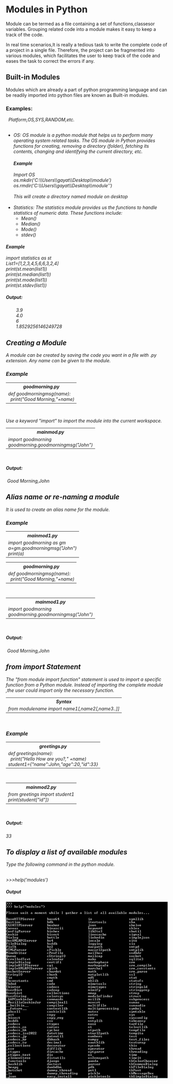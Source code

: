 <h1>Modules in Python</h1>
<p>Module can be termed as a file containing a set of functions,classesor variables. Grouping related code into a module
makes it easy to keep a track of the code. </p>
<p>In real time scenarios,It is really a tedious task to write the complete code of a project in a single file.
Therefore, the project can be fragmented into various modules, which facilitates the user to keep track of the code
and eases the task to correct the errors if any.</p>

<h2>Built-in Modules</h2>
<p> Modules which are already a part of python programming language and can be readily imported into python files are 
known as Built-in modules.</p>
<h3>Examples:</h3>&nbsp; <i> Platform,OS,SYS,RANDOM,etc.<br><br>
<ul><li>OS: OS module is a python module that helps us to perform many operating system related tasks. The OS module in Python provides functions
for creating, removing a directory (folder), fetching its contents, changing and identifying the current directory, etc.</li>
<h4>Example</h4>
Import OS<br>
os.mkdir(‘C:\\Users\\gayat\\Desktop\\module’)<br>
os.rmdir(‘C:\\Users\\gayat\\Desktop\\module’’)<br><br>
<i>This will create a directory named module on desktop</i><br><br>

<li>Statistics: The statistics module provides us the functions to handle statistics of numeric data. These functions include:<br>
<ul><li>Mean()</li><li>Median()</li><li>Mode()</li><li>stdev()</li></ul></li></ul>
<h4>Example</h4>

import statistics as st<br>
List1=[1,2,3,4,5,6,6,3,2,4]<br>
print(st.mean(list1))<br>
print(st.median(list1))<br>
print(st.mode(list1))<br>
print(st.stdev(list1))

<h5>Output:</h5>&nbsp;&nbsp;&nbsp;&nbsp;&nbsp;&nbsp;&nbsp;&nbsp;3.9<br>
&nbsp;&nbsp;&nbsp;&nbsp;&nbsp;&nbsp;&nbsp;&nbsp;4.0<br>
&nbsp;&nbsp;&nbsp;&nbsp;&nbsp;&nbsp;&nbsp;&nbsp;6<br>
&nbsp;&nbsp;&nbsp;&nbsp;&nbsp;&nbsp;&nbsp;&nbsp;1.8529256146249728<br>

                      
                      


<h2>Creating a Module</h2>
<p>A module can be created by saving the code you want in a file with .py extension. Any name can be given to the module.</p>
<h3>Example</h3>
<table><tr><th>goodmorning.py</th></tr><tr><td>def goodmorningmsg(name):<br>
&nbsp;&nbsp;print("Good Morning,"+name)</td></tr></table><br>
<p>Use a keyword <i>"import"</i> to import the module into the current workspace.</p>
<table><tr><th>mainmod.py</th></tr><tr><td>import goodmorning<br>
goodmorning.goodmorningmsg("John")</td></tr></table><br>
<h5>Output:</h5>&nbsp;Good Morning,John<br>
<h2>Alias name or re-naming a module</h2>
<p>It is used to create an alias name for the module.</p>
<h3>Example</h3>
<table><tr><th>mainmod1.py</th></tr><tr><td>import goodmorning as gm<br>
a=gm.goodmorningmsg("John")<br>
  print(a)</td></tr></table>

<table><tr><th>goodmorning.py</th></tr><tr><td>def goodmorningmsg(name):<br>
&nbsp;&nbsp;print("Good Morning,"+name)</td></tr></table><br>
<table><th>mainmod1.py</th></tr><tr><td>import goodmorning<br>
goodmorning.goodmorningmsg("John")</td></tr></table><br>

<h5>Output:</h5>&nbsp;Good Morning,John<br>

<h2>from import Statement</h2>
<p>The "from module import function" statement is used to import a specific function from a Python module. Instead of importing the complete module ,the user could import only the necessary function.<br>
<table><tr><th>Syntax</th></tr><tr><td>from modulename import name1[,name2[,name3..]]</td></tr></table><br>
<h3>Example</h3>
<table><tr><th>greetings.py</th></tr><tr><td>def greetings(name):<br>
&nbsp;&nbsp;print("Hello How are you?," +name)<br>student1={"name":John,"age":20,"id":33}</td></tr></table><br>
<table><tr><th>mainmod2.py</th></tr><tr><td>from greetings import student1 <br>
print(student["id"])</td></tr></table><br>
<h5>Output:</h5>33<br>
<h2>To display a list of available modules</h2>
<p>Type the following command in the python module.</p><br>
<i>>>>help('modules')</i>
<h5>Output</h5> 
<img src="com.jpg"/>




